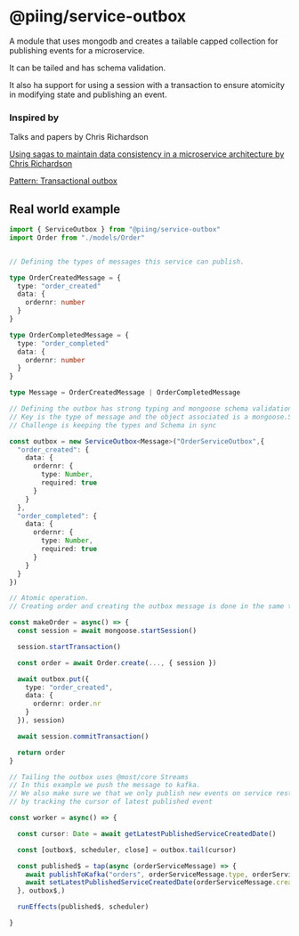 
# @piing/service-outbox

A module that uses mongodb and creates a tailable capped collection for publishing events for a microservice.

It can be tailed and has schema validation.

It also ha support for using a session with a transaction to ensure atomicity in modifying state and publishing an event.

### Inspired by

Talks and papers by Chris Richardson

[Using sagas to maintain data consistency in a microservice architecture by Chris Richardson](https://www.youtube.com/watch?v=YPbGW3Fnmbc)

[Pattern: Transactional outbox](https://microservices.io/patterns/data/transactional-outbox.html)

## Real world example

```typescript
import { ServiceOutbox } from "@piing/service-outbox"
import Order from "./models/Order"


// Defining the types of messages this service can publish.

type OrderCreatedMessage = {
  type: "order_created"
  data: {
    ordernr: number
  }
}

type OrderCompletedMessage = {
  type: "order_completed"
  data: {
    ordernr: number
  }
}

type Message = OrderCreatedMessage | OrderCompletedMessage

// Defining the outbox has strong typing and mongoose schema validation.
// Key is the type of message and the object associated is a mongoose.Schema
// Challenge is keeping the types and Schema in sync

const outbox = new ServiceOutbox<Message>("OrderServiceOutbox",{
  "order_created": {
    data: {
      ordernr: {
        type: Number,
        required: true
      }
    }
  },
  "order_completed": {
    data: {
      ordernr: {
        type: Number,
        required: true
      }
    }
  }
})

// Atomic operation.
// Creating order and creating the outbox message is done in the same transaction.

const makeOrder = async() => {
  const session = await mongoose.startSession()

  session.startTransaction()

  const order = await Order.create(..., { session })

  await outbox.put({
    type: "order_created",
    data: {
      ordernr: order.nr
    }
  }), session)

  await session.commitTransaction()

  return order
}

// Tailing the outbox uses @most/core Streams
// In this example we push the message to kafka.
// We also make sure we that we only publish new events on service restart
// by tracking the cursor of latest published event

const worker = async() => {

  const cursor: Date = await getLatestPublishedServiceCreatedDate()

  const [outbox$, scheduler, close] = outbox.tail(cursor)

  const published$ = tap(async (orderServiceMessage) => {
    await publishToKafka("orders", orderServiceMessage.type, orderServiceMessage.data)
    await setLatestPublishedServiceCreatedDate(orderServiceMessage.created)
  }, outbox$,)

  runEffects(published$, scheduler)

}

```